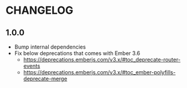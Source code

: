 # CHANGELOG

## 1.0.0

- Bump internal dependencies
- Fix below deprecations that comes with Ember 3.6
  - https://deprecations.emberjs.com/v3.x/#toc_deprecate-router-events
  - https://deprecations.emberjs.com/v3.x/#toc_ember-polyfills-deprecate-merge
